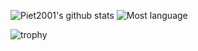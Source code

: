 ![Piet2001's github stats](https://github-readme-stats.vercel.app/api?username=Piet2001&count_private=true&show_icons=true)
![Most language](https://github-readme-stats.anuraghazra1.vercel.app/api/top-langs/?username=piet2001&langs_count=30)

![trophy](https://github-profile-trophy.vercel.app/?username=piet2001)

